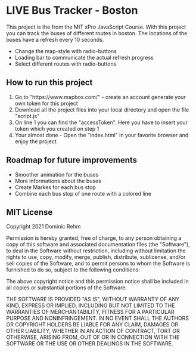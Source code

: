 <h1>LIVE Bus Tracker - Boston</h1>

This project is the from the MIT xPro JavaScript Course. With this project you can track the buses of different routes in boston. The locations of the buses have a refresh every
10 seconds.

<ul>
  <li>Change the map-style with radio-buttons</li>
  <li>Loading bar to communicate the actual refresh progress</li>
  <li>Select different routes with radio-buttons</li>
</ul>

<h2>How to run this project</h2>

<ol>
  <li>Go to "https://www.mapbox.com/" - create an account generate your own token for this project</li>
  <li>Download all the project files into your local directory and open the file "script.js"</li>
  <li>On line 1 you can find the "accessToken". Here you have to insert your token which you created on step 1</li>
  <li>Your almost done - Open the "index.html" in your favorite browser and enjoy the project</li>
</ol>

<h2>Roadmap for future improvements</h2>

<ul>
  <li>Smoother animation for the buses</li>
  <li>More informations about the buses</li>
  <li>Create Markes for each bus stop</li>
  <li>Combine each bus stop of one route with a colored line</li>
</ul>

<h2>MIT License</h2>
Copyright 2021 Dominic Rehm

Permission is hereby granted, free of charge, to any person obtaining a copy of this software and associated documentation files (the "Software"), to deal in the Software without restriction, including without limitation the rights to use, copy, modify, merge, publish, distribute, sublicense, and/or sell copies of the Software, and to permit persons to whom the Software is furnished to do so, subject to the following conditions:

The above copyright notice and this permission notice shall be included in all copies or substantial portions of the Software.

THE SOFTWARE IS PROVIDED "AS IS", WITHOUT WARRANTY OF ANY KIND, EXPRESS OR IMPLIED, INCLUDING BUT NOT LIMITED TO THE WARRANTIES OF MERCHANTABILITY, FITNESS FOR A PARTICULAR PURPOSE AND NONINFRINGEMENT. IN NO EVENT SHALL THE AUTHORS OR COPYRIGHT HOLDERS BE LIABLE FOR ANY CLAIM, DAMAGES OR OTHER LIABILITY, WHETHER IN AN ACTION OF CONTRACT, TORT OR OTHERWISE, ARISING FROM, OUT OF OR IN CONNECTION WITH THE SOFTWARE OR THE USE OR OTHER DEALINGS IN THE SOFTWARE.
